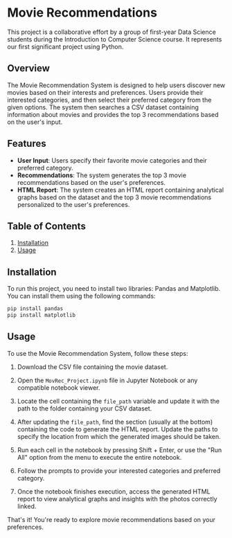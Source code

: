 # Movie Recommendations

This project is a collaborative effort by a group of first-year Data Science students during the Introduction to Computer Science course. It represents our first significant project using Python.

## Overview

The Movie Recommendation System is designed to help users discover new movies based on their interests and preferences. Users provide their interested categories, and then select their preferred category from the given options. The system then searches a CSV dataset containing information about movies and provides the top 3 recommendations based on the user's input.

## Features

- **User Input**: Users specify their favorite movie categories and their preferred category.
- **Recommendations**: The system generates the top 3 movie recommendations based on the user's preferences.
- **HTML Report**: The system creates an HTML report containing analytical graphs based on the dataset and the top 3 movie recommendations personalized to the user's preferences.


## Table of Contents

1. [Installation](#installation)
2. [Usage](#usage)

## Installation

To run this project, you need to install two libraries: Pandas and Matplotlib. You can install them using the following commands:

```bash
pip install pandas
pip install matplotlib
```


## Usage

To use the Movie Recommendation System, follow these steps:

1. Download the CSV file containing the movie dataset.

2. Open the `MovRec_Project.ipynb` file in Jupyter Notebook or any compatible notebook viewer.

3. Locate the cell containing the `file_path` variable and update it with the path to the folder containing your CSV dataset.

4. After updating the `file_path`, find the section (usually at the bottom) containing the code to generate the HTML report. Update the paths to specify the location from which the generated images should be taken.

5. Run each cell in the notebook by pressing Shift + Enter, or use the "Run All" option from the menu to execute the entire notebook.

6. Follow the prompts to provide your interested categories and preferred category.

7. Once the notebook finishes execution, access the generated HTML report to view analytical graphs and insights with the photos correctly linked.

That's it! You're ready to explore movie recommendations based on your preferences.


